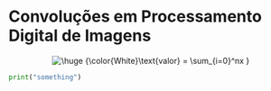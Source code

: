 # Convoluções em Processamento Digital de Imagens


<div align="center">
<img src="https://latex.codecogs.com/png.latex?\huge&space;{\color{Black}\text{valor}&space;=&space;\sum_{i=0}^nx&space;}" title="\huge {\color{White}\text{valor} = \sum_{i=0}^nx }" />
</div>


```python
print("something")

```
